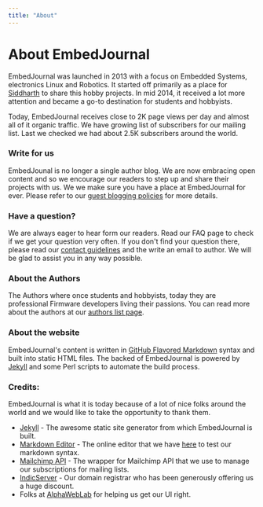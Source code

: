 ```yaml
---
title: "About"
---
```


# About EmbedJournal

EmbedJournal was launched in 2013 with a focus on Embedded Systems, electronics Linux and Robotics. It started off primarily as a place for [Siddharth][1] to share this hobby projects. In mid 2014, it received a lot more attention and became a go-to destination for students and hobbyists.

Today, EmbedJournal receives close to 2K page views per day and almost all of it organic traffic. We have growing list of subscribers for our mailing list. Last we checked we had about 2.5K subscribers around the world.

### Write for us

EmbedJounal is no longer a single author blog. We are now embracing open content and so we encourage our readers to step up and share their projects with us. We we make sure you have a place at EmbedJournal for ever. Please refer to our [guest blogging policies][8] for more details.

### Have a question?

We are always eager to hear form our readers. Read our FAQ page to check if we get your question very often. If you don't find your question there, please read our [contact guidelines][9] and the write an email to author. We will be glad to assist you in any way possible.

### About the Authors

The Authors where once students and hobbyists, today they are professional Firmware developers living their passions. You can read more about the authors at our [authors list page][11].

### About the website

EmbedJournal's content is written in [GitHub Flavored Markdown][10] syntax and built into static HTML files. The backed of EmbedJournal is powered by [Jekyll][2] and some Perl scripts to automate the build process.

### Credits:

EmbedJournal is what it is today because of a lot of nice folks around the world and we would like to take the opportunity to thank them.

  * [Jekyll][2] - The awesome static site generator from which EmbedJournal is built.
  * [Markdown Editor][3] - The online editor that we have [here][4] to test our markdown syntax.
  * [Mailchimp API][5] - The wrapper for Mailchimp API that we use to manage our subscriptions for mailing lists.
  * [IndicServer][6] - Our domain registrar who has been generously offering us a huge discount.
  * Folks at [AlphaWebLab][7] for helping us get our UI right.


[1]: /authors/siddharth-chandrasekaran/
[2]: https://github.com/jekyll/jekyll
[3]: https://github.com/sidcha/markdown-editor
[4]: https://embedjournal.com/editor/
[5]: https://github.com/drewm/mailchimp-api
[6]: http://indicserver.com/
[7]: http://alphaweblab.com/
[8]: /guest-blogging/
[9]: /contact/
[10]: https://github.github.com/gfm/
[11]: /authors
